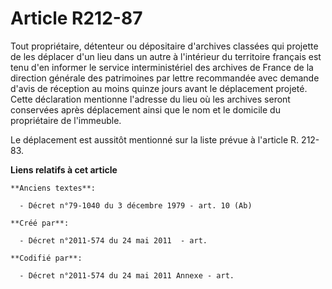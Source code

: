 # Article R212-87

Tout propriétaire, détenteur ou dépositaire d'archives classées qui projette de les déplacer d'un lieu dans un autre à
l'intérieur du territoire français est tenu d'en informer le service interministériel des archives de France de la direction
générale des patrimoines par lettre recommandée avec demande d'avis de réception au moins quinze jours avant le déplacement
projeté. Cette déclaration mentionne l'adresse du lieu où les archives seront conservées après déplacement ainsi que le nom
et le domicile du propriétaire de l'immeuble.

Le déplacement est aussitôt mentionné sur la liste prévue à l'article R. 212-83.

**Liens relatifs à cet article**

	**Anciens textes**:

	  - Décret n°79-1040 du 3 décembre 1979 - art. 10 (Ab)

	**Créé par**:

	  - Décret n°2011-574 du 24 mai 2011  - art.

	**Codifié par**:

	  - Décret n°2011-574 du 24 mai 2011 Annexe - art.
